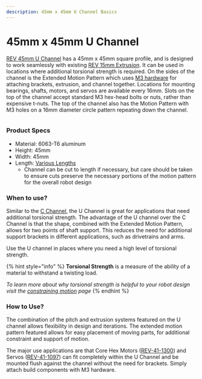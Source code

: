 ```yaml
---
description: 45mm x 45mm U Channel Basics
---
```


# 45mm x 45mm U Channel

[REV 45mm U Channel](https://www.revrobotics.com/competition/ftc/structure/channel/) has a 45mm x 45mm square profile, and is designed to work seamlessly with existing [REV 15mm Extrusion](https://www.revrobotics.com/ftc/structure/15mm-extrusion/). It can be used in locations where additional torsional strength is required. On the sides of the channel is the Extended Motion Pattern which uses [M3 hardware](https://www.revrobotics.com/ftc/hardware/fasteners/) for attaching brackets, extrusion, and channel together. Locations for mounting bearings, shafts, motors, and servos are available every 16mm. Slots on the top of the channel accept standard M3 hex-head bolts or nuts, rather than expensive t-nuts. The top of the channel also has the Motion Pattern with M3 holes on a 16mm diameter circle pattern repeating down the channel.

<figure><img src="https://2589213514-files.gitbook.io/~/files/v0/b/gitbook-legacy-files/o/assets%2F-M5yw0n8IneF5-9ybLjT%2F-MBkHxh52O4mMCVSgPrO%2F-MBkI-9kugdZ-H9Ad8Wr%2FU%20Channel%20Pinout.png?alt=media&#x26;token=9b626f7e-b6f7-4d7d-9909-154b0042b864" alt=""><figcaption></figcaption></figure>

### Product Specs

* Material: 6063-T6 aluminum
* Height: 45mm
* Width: 45mm
* Length: [Various Lengths](https://www.revrobotics.com/competition/ftc/structure/channel/)&#x20;
  * Channel can be cut to length if necessary, but care should be taken to ensure cuts preserve the necessary portions of the motion pattern for the overall robot design

### When to use?

Similar to the [C Channel](https://www.revrobotics.com/competition/ftc/structure/channel/), the U Channel is great for applications that need additional torsional strength. The advantage of the U channel over the C Channel is that the shape, combined with the Extended Motion Pattern, allows for two points of shaft support. This reduces the need for additional support brackets in different applications, such as drivetrains and arms.&#x20;

Use the U channel in places where you need a high level of torsional strength.&#x20;

{% hint style="info" %}
**Torsional Strength** is a measure of the ability of a material to withstand a twisting load.&#x20;

_To learn more about why torsional strength is helpful to your robot design visit the_ [_constraining motion_](broken-reference) _page_&#x20;
{% endhint %}

### How to Use?

The combination of the pitch and extrusion systems featured on the U channel allows flexibility in design and iterations. The extended motion pattern featured allows for easy placement of moving parts, for additional constraint and support of motion.

The major use applications are that Core Hex Motors ([REV-41-1300](https://www.revrobotics.com/rev-41-1300/)) and Servos ([REV-41-1097](https://www.revrobotics.com/rev-41-1097/)) can fit completely within the U Channel and be mounted flush against the channel without the need for brackets. Simply attach build components with M3 hardware.

